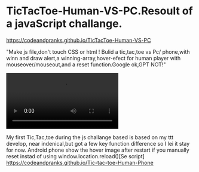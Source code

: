 # TicTacToe-Human-VS-PC.Resoult of a javaScript challange.
https://codeandpranks.github.io/TicTacToe-Human-VS-PC

"Make js file,don't touch CSS or html ! Bulid a tic,tac,toe vs Pc/
phone,with winn and draw alert,a winning-array,hover-efect for human player with mouseover/mouseout,and a reset function.Google ok,GPT NOT!"

![Video:my final resoult](https://github.com/CodeAndPranks/TicTacToe-Human-VS-PC/raw/main/ttt.mp4)

My first Tic,Tac,toe during the js challange based is based on my ttt develop,
near indenical,but got a few key function difference so I lei it stay for now.
Android phone show the hover image after restart if you manually reset instad of using window.location.reload()[Se script]
https://codeandpranks.github.io/Tic-tac-toe-Human-Phone




